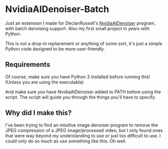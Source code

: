 # NvidiaAIDenoiser-Batch

Just an extension I made for DeclanRussell's [NvidiaAIDenoiser](https://github.com/DeclanRussell/NvidiaAIDenoiser) program, with batch denoising support. Also my first small project in years with Python.

This is not a drop-in replacement or anything of some sort, it's just a simple Python code designed to be more user-friendly.

## Requirements

Of course, make sure you have Python 3 installed before running this! (Unless you are using the executable)

And make sure you have NvidiaAIDenoiser added to PATH before using the script.
The script will guide you through the things you'll have to specify.

## Why did I make this?

I've been trying to find an intuitive image denoiser program to remove the JPEG compression of a JPEG image/processed video, but I only found ones that were way beyond my understanding to use or just too difficult to use. I could only do so much as use something like this. Oh well.
